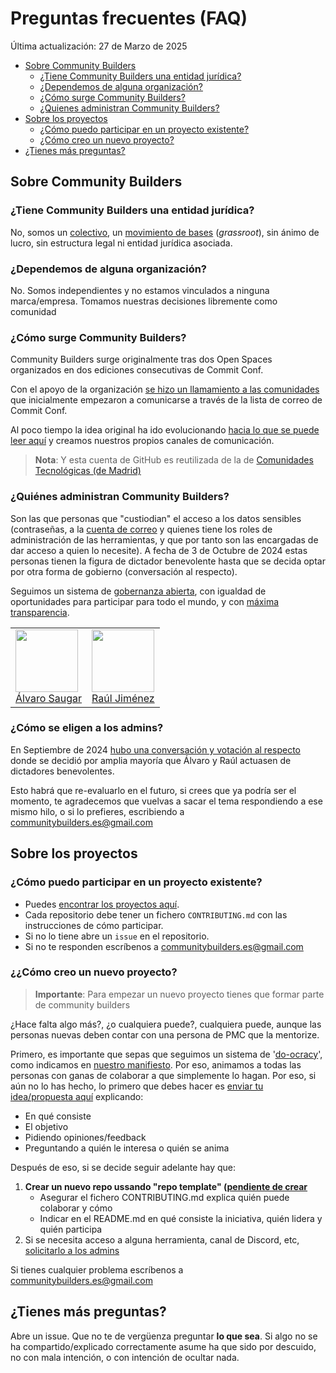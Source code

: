 # Preguntas frecuentes (FAQ)

Última actualización: 27 de Marzo de 2025

<!-- START doctoc generated TOC please keep comment here to allow auto update -->
<!-- DON'T EDIT THIS SECTION, INSTEAD RE-RUN doctoc TO UPDATE -->
- [Sobre Community Builders](#sobre-community-builders)
  - [¿Tiene Community Builders una entidad jurídica?](#%C2%BFtiene-community-builders-una-entidad-jur%C3%ADdica)
  - [¿Dependemos de alguna organización?](#%C2%BFdependemos-de-alguna-organizaci%C3%B3n)
  - [¿Cómo surge Community Builders?](#%C2%BFc%C3%B3mo-surge-community-builders)
  - [¿Quienes administran Community Builders?](#%C2%BFquienes-administran-community-builders)
- [Sobre los proyectos](#sobre-los-proyectos)
  - [¿Cómo puedo participar en un proyecto existente?](#%C2%BFc%C3%B3mo-puedo-participar-en-un-proyecto-existente)
  - [¿Cómo creo un nuevo proyecto?](#%C2%BFc%C3%B3mo-creo-un-nuevo-proyecto)
- [¿Tienes más preguntas?](#%C2%BFtienes-m%C3%A1s-preguntas)

<!-- END doctoc generated TOC please keep comment here to allow auto update -->

## Sobre Community Builders

### ¿Tiene Community Builders una entidad jurídica?

No, somos un [colectivo](https://dle.rae.es/colectivo?m=form), un [movimiento de bases](https://es.wikipedia.org/wiki/Movimiento_de_bases) (*grassroot*), sin ánimo de lucro, sin estructura legal ni entidad jurídica asociada.  

### ¿Dependemos de alguna organización?

No. Somos independientes y no estamos vinculados a ninguna marca/empresa. Tomamos nuestras decisiones libremente como comunidad

### ¿Cómo surge Community Builders?

Community Builders surge originalmente tras dos Open Spaces organizados en dos ediciones consecutivas de Commit Conf. 

Con el apoyo de la organización [se hizo un llamamiento a las comunidades](https://blog.commit-conf.com/meetups-sobre-dinamizacion-de-comunidades/) que inicialmente empezaron a comunicarse a través de la lista de correo de Commit Conf.

Al poco tiempo la idea original ha ido evolucionando [hacia lo que se puede leer aquí](https://github.com/ComBuildersES) y creamos nuestros propios canales de comunicación.

> **Nota**: Y esta cuenta de GitHub es reutilizada de la de [Comunidades Tecnológicas (de Madrid)](https://github.com/Comunidades-Technologicas)

### ¿Quiénes administran Community Builders?

Son las que personas que "custiodian" el acceso a los datos sensibles (contraseñas, a la [cuenta de correo](mailto:communitybuilders.es@gmail.com)  y quienes tiene los roles de administración de las herramientas, y que por tanto son las encargadas de dar acceso a quien lo necesite).
A fecha de 3 de Octubre de 2024 estas personas tienen la figura de dictador benevolente hasta que se decida optar por otra forma de gobierno (conversación al respecto).

Seguimos un sistema de [gobernanza abierta](https://en.wikipedia.org/wiki/Open-source_governance), con igualdad de oportunidades para participar para todo el mundo, y con [máxima transparencia](https://docs.google.com/presentation/d/1aKF09HUjtchR3m6ys2ne-zL9exFkp7I31QqJJMrFwiA/edit#slide=id.g5bac538b3c_0_57).

<table>
  <tr>
    <td>
      <a href="https://github.com/alvarosaugarlr"><img src="https://avatars.githubusercontent.com/u/57182416?v=4" width="100px;"/><br />Álvaro Saugar</a>
    </td>
    <td>
      <a href="https://github.com/hhkaos"><img src="https://avatars.githubusercontent.com/u/826965?v=4" width="100px;"/><br />Raúl Jiménez</a>
    </td>
    </tr>
</table>

### ¿Cómo se eligen a los admins?

En Septiembre de 2024 [hubo una conversación y votación al respecto](https://groups.google.com/u/1/g/community-builders-es/c/DUPNtKMhz8M) donde se decidió por amplia mayoría que Álvaro y Raúl actuasen de dictadores benevolentes. 

Esto habrá que re-evaluarlo en el futuro, si crees que ya podría ser el momento, te agradecemos que vuelvas a sacar el tema respondiendo a ese mismo hilo, o si lo prefieres, escribiendo a [communitybuilders.es@gmail.com](mailto:communitybuilders.es@gmail.com)

## Sobre los proyectos

### ¿Cómo puedo participar en un proyecto existente?
  
* Puedes [encontrar los proyectos aquí](https://github.com/search?q=topic%3Aproyecto+org%3AComBuildersES+fork%3Atrue&type=repositories).
* Cada repositorio debe tener un fichero `CONTRIBUTING.md` con las instrucciones de cómo participar.
* Si no lo tiene abre un `issue` en el repositorio. 
* Si no te responden escríbenos a [communitybuilders.es@gmail.com](mailto:communitybuilders.es@gmail.com)

### ¿¿Cómo creo un nuevo proyecto?

> **Importante**: Para empezar un nuevo proyecto tienes que formar parte de community builders

¿Hace falta algo más?, ¿o cualquiera puede?, cualquiera puede, aunque las personas nuevas deben contar con una persona de PMC que la mentorize.

Primero, es importante que sepas que seguimos un sistema de '[do-ocracy](https://wiki.osgeo.org/wiki/Do-ocracy)', como indicamos en [nuestro manifiesto](https://docs.google.com/presentation/d/1aKF09HUjtchR3m6ys2ne-zL9exFkp7I31QqJJMrFwiA/edit#slide=id.g5bac538b3c_0_27). Por eso, animamos a todas las personas con ganas de colaborar a que simplemente lo hagan. Por eso, si aún no lo has hecho, lo primero que debes hacer es [enviar tu idea/propuesta aquí](https://github.com/orgs/ComBuildersES/discussions/categories/ideas-y-propuestas) explicando:
- En qué consiste
- El objetivo
- Pidiendo opiniones/feedback
- Preguntando a quién le interesa o quién se anima

Después de eso, si se decide seguir adelante hay que:

1. **Crear un nuevo repo ussando "repo template" ([pendiente de crear](https://trello.com/c/IGZ4feB6/58-nuevo-proyecto)**
   - Asegurar el fichero CONTRIBUTING.md explica quién puede colaborar y cómo
   - Indicar en el README.md en qué consiste la iniciativa, quién lidera y quién participa
1. Si se necesita acceso a alguna herramienta, canal de Discord, etc, [solicitarlo a los admins](https://github.com/ComBuildersES/community/blob/main/FAQ.md#quienes-administran-community-builders)

Si tienes cualquier problema escríbenos a [communitybuilders.es@gmail.com](mailto:communitybuilders.es@gmail.com)

## ¿Tienes más preguntas?

Abre un issue. Que no te de vergüenza preguntar **lo que sea**. Si algo no se ha compartido/explicado correctamente asume ha que sido por descuido, no con mala intención, o con intención de ocultar nada.
